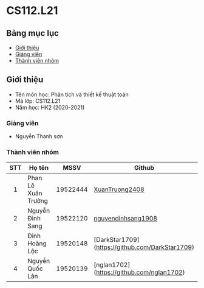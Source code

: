 # CS112.L21
## Bảng mục lục
* [Giới thiệu](#giới-thiệu)
* [Giảng viên](#giảng-viên)
* [Thành viên nhóm](#thành-viên-nhóm)

## Giới thiệu
* Tên môn học: Phân tích và thiết kế thuật toán
* Mã lớp: CS112.L21
* Năm học: HK2 (2020-2021)

### Giảng viên
* Nguyễn Thanh sơn

### Thành viên nhóm

| STT | Họ tên | MSSV | Github |
| :---: | --- | --- | --- |
| 1 | Phan Lê Xuân Trường | 19522444 |  [XuanTruong2408](https://github.com/XuanTruong2408) |
| 2 | Nguyễn Đình Sang | 19522120 |  [nguyendinhsang1908](https://github.com/nguyendinhsang1908) | 
| 3 | Đinh Hoàng Lộc | 19520148 |   [DarkStar1709] (https://github.com/DarkStar1709) |
| 4 | Nguyễn Quốc Lân | 19520139 | [nglan1702] (https://github.com/nglan1702) |
